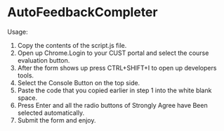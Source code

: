 # AutoFeedbackCompleter

Usage:
1)   Copy the contents of the script.js file.
2)   Open up Chrome.Login to your CUST portal and select the course evaluation button.
3)   After the form shows up press CTRL+SHIFT+I to open up developers tools.
4)   Select the Console Button on the top side.
5)   Paste the code that you copied earlier in step 1 into the white blank space.
6)   Press Enter and all the radio buttons of Strongly Agree have Been selected automatically.
7)   Submit the form and enjoy.

